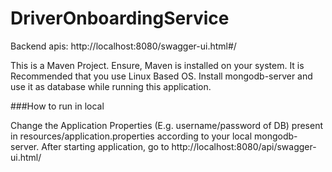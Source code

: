 # DriverOnboardingService

Backend apis: http://localhost:8080/swagger-ui.html#/

This is a Maven Project. Ensure, Maven is installed on your system.
It is Recommended that you use Linux Based OS.
Install mongodb-server and use it as database while running this application.

###How to run in local

Change the Application Properties (E.g. username/password of DB) present in resources/application.properties according to your local mongodb-server.
After starting application, go to http://localhost:8080/api/swagger-ui.html/

